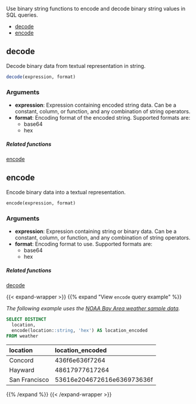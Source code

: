 
Use binary string functions to encode and decode binary string values in
SQL queries.

- [decode](#decode)
- [encode](#encode)

## decode

Decode binary data from textual representation in string.

```sql
decode(expression, format)
```

### Arguments

- **expression**: Expression containing encoded string data.
  Can be a constant, column, or function, and any combination of string operators.
- **format**: Encoding format of the encoded string. Supported formats are:
  - base64
  - hex

##### Related functions

[encode](#encode)

## encode

Encode binary data into a textual representation.

```sql
encode(expression, format)
```

### Arguments

- **expression**: Expression containing string or binary data.
  Can be a constant, column, or function, and any combination of string operators.
- **format**: Encoding format to use. Supported formats are:
  - base64
  - hex

##### Related functions

[decode](#decode)

{{< expand-wrapper >}}
{{% expand "View `encode` query example" %}}

_The following example uses the
[NOAA Bay Area weather sample data](/influxdb3/version/reference/sample-data/#noaa-bay-area-weather-data)._

```sql
SELECT DISTINCT
  location,
  encode(location::string, 'hex') AS location_encoded
FROM weather
```

| location      | location_encoded           |
| :------------ | :------------------------- |
| Concord       | 436f6e636f7264             |
| Hayward       | 48617977617264             |
| San Francisco | 53616e204672616e636973636f |

{{% /expand %}}
{{< /expand-wrapper >}}
